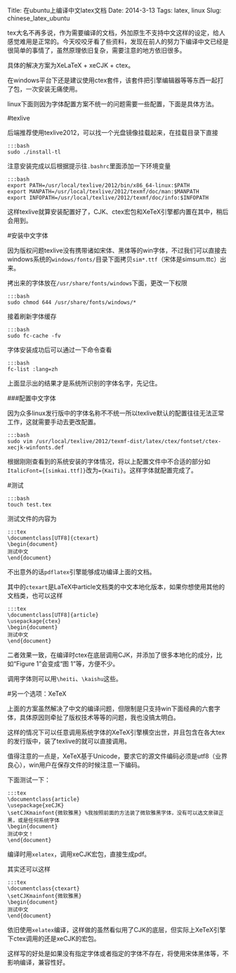 Title: 在ubuntu上编译中文latex文档
Date: 2014-3-13
Tags: latex, linux
Slug: chinese_latex_ubuntu

tex大名不再多说，作为需要编译的文档，外加原生不支持中文这样的设定，给人感觉难用是正常的。今天咬咬牙看了些资料，发现在前人的努力下编译中文已经是很简单的事情了，虽然原理依旧复杂，需要注意的地方依旧很多。

具体的解决方案为XeLaTeX + xeCJK + ctex。

在windows平台下还是建议使用ctex套件，该套件把引擎编辑器等等东西一起打了包，一次安装无痛使用。

linux下面则因为字体配置方案不统一的问题需要一些配置，下面是具体方法。

#texlive

后端推荐使用texlive2012，可以找一个光盘镜像挂载起来，在挂载目录下直接

    :::bash
    sudo ./install-tl

注意安装完成以后根据提示往`.bashrc`里面添加一下环境变量

    :::bash
    export PATH=/usr/local/texlive/2012/bin/x86_64-linux:$PATH
    export MANPATH=/usr/local/texlive/2012/texmf/doc/man:$MANPATH
    export INFOPATH=/usr/local/texlive/2012/texmf/doc/info:$INFOPATH

这样texlive就算安装配置好了，CJK、ctex宏包和XeTeX引擎都内置在其中，稍后会用到。

#安装中文字体

因为版权问题texlive没有携带诸如宋体、黑体等的win字体，不过我们可以直接去windows系统的`windows/fonts/`目录下面拷贝`sim*.ttf`（宋体是simsum.ttc）出来。

拷出来的字体放在`/usr/share/fonts/windows`下面，更改一下权限

    :::bash
    sudo chmod 644 /usr/share/fonts/windows/*

接着刷新字体缓存

    :::bash
    sudo fc-cache -fv

字体安装成功后可以通过一下命令查看

    :::bash
    fc-list :lang=zh

上面显示出的结果才是系统所识别的字体名字，先记住。

###配置中文字体

因为众多linux发行版中的字体名称不不统一所以texlive默认的配置往往无法正常工作，这就需要手动去更改配置。

    :::bash
    sudo vim /usr/local/texlive/2012/texmf-dist/latex/ctex/fontset/ctex-xecjk-winfonts.def

根据刚刚查看到的系统安装的字体情况，将以上配置文件中不合适的部分如`ItalicFont={[simkai.ttf]}`改为`={KaiTi}`。这样字体就配置完成了。

#测试

    :::bash
    touch test.tex

测试文件的内容为

    :::tex
    \documentclass[UTF8]{ctexart}
    \begin{document}
    测试中文
    \end{document}

不出意外的话`pdflatex`引擎能够成功编译上面的文档。

其中的`ctexart`是LaTeX中article文档类的中文本地化版本，如果你想使用其他的文档类，也可以这样

    :::tex
    \documentclass[UTF8]{article}
    \usepackage{ctex}
    \begin{document}
    测试中文
    \end{document}

二者效果一致，在编译时ctex在底层调用CJK，并添加了很多本地化的成分，比如“Figure 1”会变成“图 1”等，方便不少。

调用字体则可以用`\heiti`、`\kaishu`这些。

#另一个选项：XeTeX

上面的方案虽然解决了中文的编译问题，但限制是只支持win下面经典的六套字体，具体原因则牵扯了版权技术等等的问题，我也没搞太明白。

这样的情况下可以任意调用系统字体的XeTeX引擎横空出世，并且包含在各大tex的发行版中，装了texlive的就可以直接调用。

值得注意的一点是，XeTeX基于Unicode，要求它的源文件编码必须是utf8（业界良心），win用户在保存文件的时候注意一下编码。

下面测试一下：

    :::tex
    \documentclass{article}
    \usepackage{xeCJK}
    \setCJKmainfont{微软雅黑} %我按照前面的方法装了微软雅黑字体，没有可以选文泉驿正黑，或是任何系统字体
    \begin{document}
    测试中文！
    \end{document}

编译时用`xelatex`，调用xeCJK宏包，直接生成pdf。

其实还可以这样

    :::tex
    \documentclass{ctexart}
    \setCJKmainfont{微软雅黑}
    \begin{document}
    测试中文
    \end{document}

依旧使用`xelatex`编译，这样做的虽然看似用了CJK的底层，但实际上XeTeX引擎下ctex调用的还是xeCJK的宏包。

这样写的好处是如果没有指定字体或者指定的字体不存在，将使用宋体黑体等，不影响编译，兼容性好。

